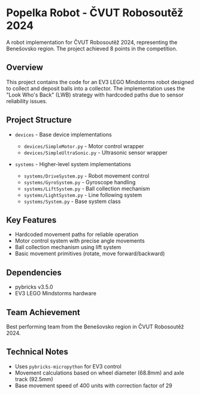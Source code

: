 # Popelka Robot - ČVUT Robosoutěž 2024

A robot implementation for ČVUT Robosoutěž 2024, representing the Benešovsko region. The project achieved 8 points in the competition.

## Overview

This project contains the code for an EV3 LEGO Mindstorms robot designed to collect and deposit balls into a collector. The implementation uses the "Look Who's Back" (LWB) strategy with hardcoded paths due to sensor reliability issues.

## Project Structure

- `devices` - Base device implementations
  - `devices/SimpleMotor.py` - Motor control wrapper
  - `devices/SimpleUltraSonic.py` - Ultrasonic sensor wrapper

- `systems` - Higher-level system implementations
  - `systems/DriveSystem.py` - Robot movement control
  - `systems/GyroSystem.py` - Gyroscope handling
  - `systems/LiftSystem.py` - Ball collection mechanism
  - `systems/LightSystem.py` - Line following system
  - `systems/System.py` - Base system class

## Key Features

- Hardcoded movement paths for reliable operation
- Motor control system with precise angle movements
- Ball collection mechanism using lift system
- Basic movement primitives (rotate, move forward/backward)

## Dependencies

- pybricks v3.5.0
- EV3 LEGO Mindstorms hardware

## Team Achievement

Best performing team from the Benešovsko region in ČVUT Robosoutěž 2024.

## Technical Notes

- Uses `pybricks-micropython` for EV3 control
- Movement calculations based on wheel diameter (68.8mm) and axle track (92.5mm)
- Base movement speed of 400 units with correction factor of 29